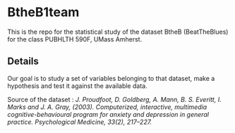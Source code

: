 BtheB1team
==========

This is the repo for the statistical study of the dataset BtheB (BeatTheBlues) for the class PUBHLTH 590F, UMass Amherst.

## Details 

Our goal is to study a set of variables belonging to that dataset, make a hypothesis and test it against the available data. 


Source of the dataset : 
*J. Proudfoot, D. Goldberg, A. Mann, B. S. Everitt, I. Marks and J. A. Gray, (2003). Computerized, interactive, multimedia cognitive-behavioural program for anxiety and depression in general practice. Psychological Medicine, 33(2), 217–227.*
 
